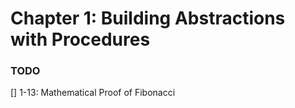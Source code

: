 # Chapter 1: Building Abstractions with Procedures

### TODO
[] 1-13: Mathematical Proof of Fibonacci
